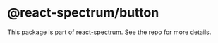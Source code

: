 # @react-spectrum/button

This package is part of [react-spectrum](https://github.com/adobe/react-spectrum). See the repo for more details.
